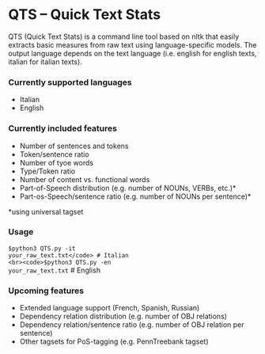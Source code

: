 # QTS – Quick Text Stats
QTS (Quick Text Stats) is a command line tool based on nltk that easily extracts basic measures from raw text using language-specific models. The output language depends on the text language (i.e. english for english texts, italian for italian texts).

### Currently supported languages
- Italian
- English

### Currently included features
- Number of sentences and tokens
- Token/sentence ratio
- Number of tyoe words
- Type/Token ratio
- Number of content vs. functional words
- Part-of-Speech distribution (e.g. number of NOUNs, VERBs, etc.)*
- Part-os-Speech/sentence ratio (e.g. number of NOUNs per sentence)*

*using universal tagset

### Usage
<code>$python3 QTS.py -it your_raw_text.txt</code> # Italian
<br><code>$python3 QTS.py -en your_raw_text.txt</code> # English

### Upcoming features
- Extended language support (French, Spanish, Russian)
- Dependency relation distribution (e.g. number of OBJ relations)
- Dependency relation/sentence ratio (e.g. number of OBJ relation per sentence)
- Other tagsets for PoS-tagging (e.g. PennTreebank tagset)
